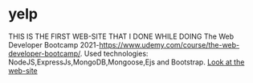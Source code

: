 # yelp
THIS IS THE FIRST WEB-SITE THAT I DONE WHILE DOING The Web Developer Bootcamp 2021-https://www.udemy.com/course/the-web-developer-bootcamp/.
Used technologies: NodeJS,ExpressJs,MongoDB,Mongoose,Ejs and Bootstrap.
[Look at the web-site](https://salty-cliffs-46752.herokuapp.com/)
